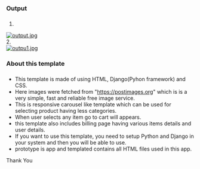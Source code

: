 ### Output <h3>
1.
[![output.jpg](https://i.postimg.cc/cLn64z3b/output.jpg)](https://postimg.cc/NKQQdpp6)                                                                                                                  
2.                                                                                                                               
[![outpu1.jpg](https://i.postimg.cc/Gp6W3Mkq/outpu1.jpg)](https://postimg.cc/KKrqJDpM)
                                                      
### About this template <h3>
- This template is made of using HTML, Django(Pyhon framework) and CSS.
- Here images were fetched from "https://postimages.org" which is  is a very simple, fast and reliable free image service.
- This is responsive carousel like template which can be used for selecting product having less categories.
- When user selects any item go to cart will appears.
- this template also includes billing page having various items details and user details.
- If you want to use this template, you need to setup Python and Django in your system and then you will be able to use.
- prototype is app and templated contains all HTML files used in this app.


Thank You
